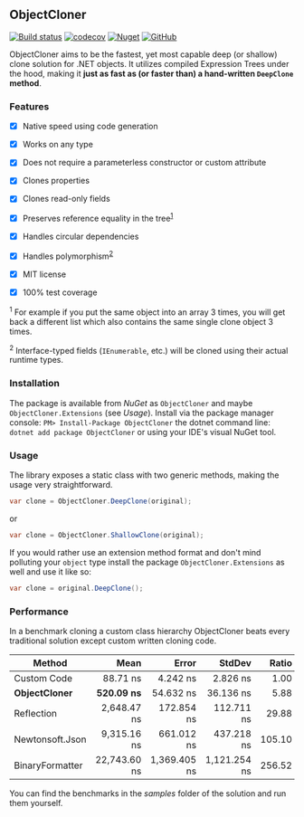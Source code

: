 ## ObjectCloner
[![Build status](https://ci.appveyor.com/api/projects/status/aouj61st2tvh96cf/branch/master?svg=true)](https://ci.appveyor.com/project/marcelltoth/objectcloner/branch/master)
[![codecov](https://codecov.io/gh/marcelltoth/ObjectCloner/branch/master/graph/badge.svg)](https://codecov.io/gh/marcelltoth/ObjectCloner)
[![Nuget](https://img.shields.io/nuget/v/ObjectCloner?logo=nuget)](https://www.nuget.org/packages/ObjectCloner/)
[![GitHub](https://img.shields.io/github/license/marcelltoth/ObjectCloner)](./LICENSE.md)

ObjectCloner aims to be the fastest, yet most capable deep (or shallow) clone solution for .NET objects.
It utilizes compiled Expression Trees under the hood, making it **just as fast as (or faster than) a hand-written `DeepClone` method**.

### Features
- [x] Native speed using code generation
- [x] Works on any type
- [x] Does not require a parameterless constructor or custom attribute
- [x] Clones properties
- [x] Clones read-only fields
- [x] Preserves reference equality in the tree<sup>[1](#f1)</sup>
- [x] Handles circular dependencies
- [x] Handles polymorphism<sup>[2](#f2)</sup>
- [x] MIT license
- [x] 100% test coverage


<sup id="f1">1</sup> For example if you put the same object into an array 3 times, you will get back a different list which also contains the same single clone object 3 times.

<sup id="f2">2</sup> Interface-typed fields (`IEnumerable`, etc.) will be cloned using their actual runtime types.

### Installation
The package is available from *NuGet* as `ObjectCloner` and maybe `ObjectCloner.Extensions` (see *Usage*). Install via the package manager console: `PM> Install-Package ObjectCloner` the dotnet command line: `dotnet add package ObjectCloner` or using your IDE's visual NuGet tool.

### Usage
The library exposes a static class with two generic methods, making the usage very straightforward.
```csharp
var clone = ObjectCloner.DeepClone(original);
```
or 
```csharp
var clone = ObjectCloner.ShallowClone(original);
```
If you would rather use an extension method format and don't mind polluting your `object` type install the package `ObjectCloner.Extensions` as well and use it like so:

```csharp
var clone = original.DeepClone();
```

### Performance
In a benchmark cloning a custom class hierarchy ObjectCloner beats every traditional solution except custom written cloning code.

|                Method |         Mean |        Error |       StdDev |  Ratio | RatioSD |
|---------------------- |-------------:|-------------:|-------------:|-------:|--------:|
|           Custom Code |     88.71 ns |     4.242 ns |     2.826 ns |   1.00 |    0.00 |
|      **ObjectCloner** |    **520.09 ns** |  54.632 ns |  36.136 ns |   5.88 |    0.56 |
|            Reflection |  2,648.47 ns |   172.854 ns |   112.711 ns |  29.88 |    1.51 |
|       Newtonsoft.Json |  9,315.16 ns |   661.012 ns |   437.218 ns | 105.10 |    6.05 |
|       BinaryFormatter | 22,743.60 ns | 1,369.405 ns | 1,121.254 ns | 256.52 |   10.89 |

You can find the benchmarks in the *samples* folder of the solution and run them yourself.
